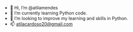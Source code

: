- 👋 Hi, I’m @atilamendes
- 🌱 I’m currently learning Python code.
- 💞️ I’m looking to improve my learning and skills in Python.
- 📫 atilacardoso20@gmail.com


